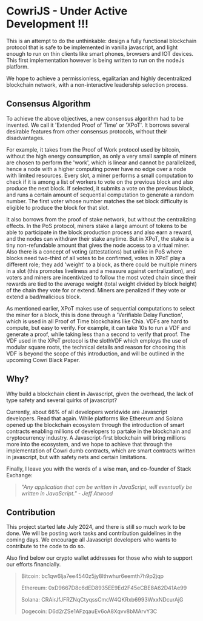 # CowriJS  - Under Active Development !!!

This is an attempt to do the unthinkable: design a fully functional blockchain protocol that is safe to be implemented in vanilla javascript, and light enough to run on thin clients like smart phones, browsers and IOT devices. This first implementation however is being written to run on the nodeJs platform.

We hope to achieve a permissionless, egalitarian and highly decentralized blockchain network, with a non-interactive leadership selection process.



## Consensus Algorithm

To achieve the above objectives, a new consensus algorithm had to be invented. We call it 'Extended Proof of Time' or 'XPoT'. It borrows several desirable features from other consensus protocols, without their disadvantages. 

For example, it takes from the Proof of Work protocol used by bitcoin, without the high energy consumption, as only a very small sample of miners are chosen to perform the 'work', which is linear and cannot be parallelized, hence a node with a higher computing power have no edge over a node with limited resources. Every slot, a miner performs a small computation to check if it is among a list of workers to vote on the previous block and also produce the next block. If selected, it submits a vote on the previous block, and runs a certain amount of sequential computation to generate a random number. The first voter whose number matches the set block difficulty is eligible to produce the block for that slot.

It also borrows from the proof of stake network, but without the centralizing effects. In the PoS protocol, miners stake a large amount of tokens to be able to participate in the block production process and also earn a reward, and the nodes can withdraw their stake anytime. But in XPoT, the stake is a tiny non-refundable amount that gives the node access to a virtual miner. Also there is a concept of voting (attestations) but unlike in PoS where blocks need two-third of all votes to be confirmed, votes in XPoT play a different role; they add 'weight' to a block, as there could be multiple miners in a slot (this promotes liveliness and a measure against centralization), and voters and miners are incentivized to follow the most voted chain since their rewards are tied to the average weight (total weight divided by block height) of the chain they vote for or extend. Miners are penalized if they vote or extend a bad/malicious block.

As mentioned earlier, XPoT makes use of sequential computations to select the miner for a block, this is done through a 'Verifiable Delay Function', which is used in all Proof of Time blockchains like Chia. VDFs are hard to compute, but easy to verify. For example, it can take 10s to run a VDF and generate a proof, while taking less than a second to verify that proof. The VDF used in the XPoT protocol is the slothVDF which employs the use of modular square roots, the technical details and reason for choosing this VDF is beyond the scope of this introduction, and will be outlined in the upcoming Cowri Black Paper.



## Why?

Why build a blockchain client in Javascript, given the overhead, the lack of type safety and several quirks of javascript?

Currently, about 66% of all developers worldwide are Javascript developers. Read that again. While platforms like Ethereum and Solana opened up the blockchain ecosystem through the introduction of smart contracts enabling millions of developers to partake in the blockchain and cryptocurrency industry. A Javascript-first blockchain will bring millions more into the ecosystem, and we hope to achieve that through the implementation of Cowri dumb contracts, which are smart contracts written in javascript, but with safety nets and certain limitations.

Finally, I leave you with the words of a wise man, and co-founder of Stack Exchange:

> *"Any application that can be written in JavaScript, will eventually be written in JavaScript." - Jeff Atwood*


## Contribution

This project started late July 2024, and there is still so much work to be done. We will be posting work tasks and contribution guidelines in the coming days. We encourage all Javascript developers who wants to contribute to the code to do so. 

Also find below our crypto wallet addresses for those who wish to support our efforts financially.

> Bitcoin:   bc1qw6lja7ee4540z5jy8lthwhur6eemth7h9p2jqp
>
> Ethereum:   0xD9667D8c6dED8935EE9Ed2F45eCBE8A62D41Ae99
>
> Solana:   CRAirJfJFRZNqCtyqssCmcW4QKRxb6993WxxNDcurAjG
>
> Dogecoin:   D6d2rZSe1AFzqauEv6oA8Xqvv8bMArvY3C
